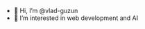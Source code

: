 - 👋 Hi, I’m @vlad-guzun
- 👀 I’m interested in web development and AI

<!---
vlad-guzun/vlad-guzun is a ✨ special ✨ repository because its `README.md` (this file) appears on your GitHub profile.
You can click the Preview link to take a look at your changes.
--->
